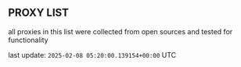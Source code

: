 ## PROXY LIST

all proxies in this list were collected from open sources and tested for functionality

last update: `2025-02-08 05:20:00.139154+00:00` UTC